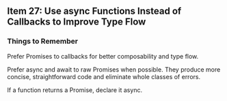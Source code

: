 ## Item 27: Use async Functions Instead of Callbacks to Improve Type Flow

### Things to Remember
Prefer Promises to callbacks for better composability and type flow.

Prefer async and await to raw Promises when possible. They produce more concise, straightforward code and eliminate whole classes of errors.

If a function returns a Promise, declare it async.
